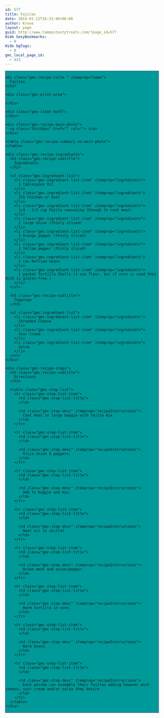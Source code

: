 ```yaml
---
id: 577
title: Fajitas
date: 2014-01-12T16:33:48+00:00
author: Krove
layout: page
guid: http://www.tammystastytreats.com/?page_id=577
Hide SexyBookmarks:
  - 0
Hide OgTags:
  - 0
gmc_local_page_id:
  - 433
---
```

<div id="recipes">
  <div class="gmc-recipe" id="gmc-print-433" itemscope itemtype="http://schema.org/Recipe" style="background-color:#009999; border-color:#58528f;border-style:solid;border-width:thin;">
    <meta property="og:site_name" content="https://kreloc.github.io" />
    
    <h2 class="gmc-recipe-title " itemprop="name">
      Fajitas
    </h2>
    
    <div class="gmc-print-area">
      
    </div>
    
    <div class="gmc-clear-both">
    </div>
    
    <div class="gmc-recipe-main-photo">
      <a class="thickbox" href="" rel=""> </a>
    </div>
    
    <table class="gmc-recipe-summary no-main-photo">
    </table>
    
    <div class="gmc-recipe-ingredients">
      <h2 class="gmc-recipe-subtitle">
        Ingredients
      </h2>
      
      <ul class="gmc-ingredient-list">
        <li class="gmc-ingredient-list-item" itemprop="ingredients">
          1 tablespoon Oil
        </li>
        <li class="gmc-ingredient-list-item" itemprop="ingredients">
          2lb Chicken or beef
        </li>
        <li class="gmc-ingredient-list-item" itemprop="ingredients">
          1/4 - 1/2 cup Fajita seasoning (Enough to coat meat)
        </li>
        <li class="gmc-ingredient-list-item" itemprop="ingredients">
          1 large Onion (thinly sliced)
        </li>
        <li class="gmc-ingredient-list-item" itemprop="ingredients">
          1 Orange pepper (thinly sliced)
        </li>
        <li class="gmc-ingredient-list-item" itemprop="ingredients">
          1 Yellow pepper (thinly sliced)
        </li>
        <li class="gmc-ingredient-list-item" itemprop="ingredients">
          1 can Refried beans
        </li>
        <li class="gmc-ingredient-list-item" itemprop="ingredients">
          1 packet Tortilla Shells (I use flour, but if corn is used this dish is gluten-free.)
        </li>
      </ul>
      
      <h3 class="gmc-recipe-subtitle">
        Toppings
      </h3>
      
      <ul class="gmc-ingredient-list">
        <li class="gmc-ingredient-list-item" itemprop="ingredients">
          Shredded Cheese
        </li>
        <li class="gmc-ingredient-list-item" itemprop="ingredients">
          Sour cream
        </li>
        <li class="gmc-ingredient-list-item" itemprop="ingredients">
          Salsa
        </li>
      </ul>
    </div>
    
    <div class="gmc-recipe-steps">
      <h2 class="gmc-recipe-subtitle">
        Directions
      </h2>
      
      <table class="gmc-step-list">
        <tr class="gmc-step-list-item">
          <td class="gmc-step-list-title">
          </td>
          
          <td class="gmc-step-desc" itemprop="recipeInstructions">
            Coat meat in large baggie with fajita mix.
          </td>
        </tr>
        
        <tr class="gmc-step-list-item">
          <td class="gmc-step-list-title">
          </td>
          
          <td class="gmc-step-desc" itemprop="recipeInstructions">
            Slice onion & peppers.
          </td>
        </tr>
        
        <tr class="gmc-step-list-item">
          <td class="gmc-step-list-title">
          </td>
          
          <td class="gmc-step-desc" itemprop="recipeInstructions">
            Add to baggie and mix.
          </td>
        </tr>
        
        <tr class="gmc-step-list-item">
          <td class="gmc-step-list-title">
          </td>
          
          <td class="gmc-step-desc" itemprop="recipeInstructions">
            Heat oil in skillet.
          </td>
        </tr>
        
        <tr class="gmc-step-list-item">
          <td class="gmc-step-list-title">
          </td>
          
          <td class="gmc-step-desc" itemprop="recipeInstructions">
            Brown meat and onion/pepper.
          </td>
        </tr>
        
        <tr class="gmc-step-list-item">
          <td class="gmc-step-list-title">
          </td>
          
          <td class="gmc-step-desc" itemprop="recipeInstructions">
            Warm tortilla in oven.
          </td>
        </tr>
        
        <tr class="gmc-step-list-item">
          <td class="gmc-step-list-title">
          </td>
          
          <td class="gmc-step-desc" itemprop="recipeInstructions">
            Warm beans.
          </td>
        </tr>
        
        <tr class="gmc-step-list-item">
          <td class="gmc-step-list-title">
          </td>
          
          <td class="gmc-step-desc" itemprop="recipeInstructions">
            Each person can assemble their fajitas adding however much cheese, sour cream and/or salsa they desire.
          </td>
        </tr>
      </table>
    </div>
  </div>
</div>
